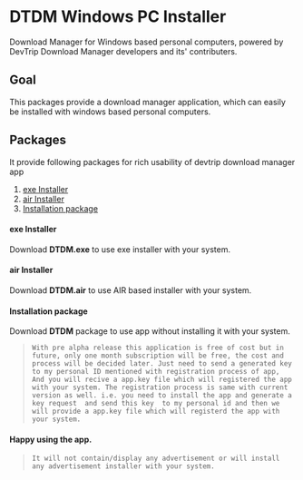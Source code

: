# DTDM Windows PC Installer
Download Manager for Windows based personal computers, powered by DevTrip Download Manager developers and its' contributers.

## Goal

This packages provide a download manager application, which can easily be installed with windows based personal computers.

## Packages 

It provide following packages for rich usability of devtrip download manager app 

1. [exe Installer](#exe-installer)
2. [air Installer](#air-installer)
3. [Installation package](#installation-package)

#### exe Installer

Download **DTDM.exe** to use exe installer with your system.

#### air Installer

Download **DTDM.air** to use AIR based installer with your system.

#### Installation package

Download **DTDM** package to use app without installing it with your system.

>`With pre alpha release this application is free of cost but in future, only one month subscription will be free, the cost and process will be decided later. Just need to send a generated key to my personal ID mentioned with registration process of app, And you will recive a app.key file which will registered the app with your system. The registration process is same with current version as well. i.e. you need to install the app and generate a key request  and send this key  to my personal id and then we will provide a app.key file which will registerd the app with your system.`

#### Happy using the app.

>`It will not contain/display any advertisement or will install any advertisement installer with your system.`
